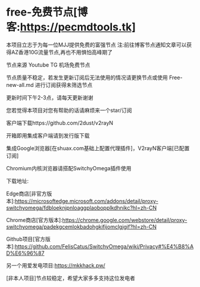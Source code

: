 # free-免费节点[博客:https://pecmdtools.tk]

本项目立志于为每一位MJJ提供免费的富强节点 注:前往博客节点通知文章可以获得AZ香港10G流量节点,再也不用惧怕高峰期了

节点来源 Youtube TG 机场免费节点

节点质量不稳定，若发生更新订阅后无法使用的情况请更换节点或使用 Free-new-all.md 进行订阅获得未筛选节点

更新时间下午2-3点，请每天更新谢谢

您若觉得本项目对您有帮助的话请麻烦来一个star/订阅

客户端下载https://github.com/2dust/v2rayN

开箱即用集成客户端请到发行版下载

集成Google浏览器[在shuax.com基础上配置代理插件]，V2rayN客户端[已配置订阅]

Chromium内核浏览器请搭配SwitchyOmega插件使用

下载地址:

Edge商店[非官方版本]:https://microsoftedge.microsoft.com/addons/detail/proxy-switchyomega/fdbloeknjpnloaggplaobopplkdhnikc?hl=zh-CN

Chrome商店[官方版本]:https://chrome.google.com/webstore/detail/proxy-switchyomega/padekgcemlokbadohgkifijomclgjgif?hl=zh-CN

Github项目[官方版本]:https://github.com/FelisCatus/SwitchyOmega/wiki/Privacy#%E4%B8%AD%E6%96%87

另一个用爱发电项目:https://mkkhack.pw/

[非本人项目]节点较稳定，希望大家多多支持这位发电者

